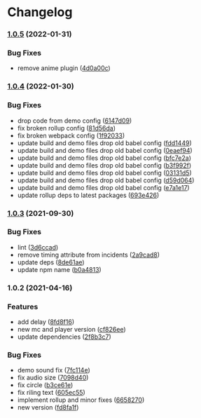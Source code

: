 # Changelog

### [1.0.5](https://www.github.com/donkeyclip/motorcortex-animetitles/compare/v1.0.4...v1.0.5) (2022-01-31)


### Bug Fixes

* remove anime plugin ([4d0a00c](https://www.github.com/donkeyclip/motorcortex-animetitles/commit/4d0a00c05d83d2dc90666b2f20257c1ae4aea7c7))

### [1.0.4](https://www.github.com/donkeyclip/motorcortex-animetitles/compare/v1.0.3...v1.0.4) (2022-01-30)


### Bug Fixes

* drop code from demo config ([6147d09](https://www.github.com/donkeyclip/motorcortex-animetitles/commit/6147d091a741697c006138cbd547df3a8cfb1346))
* fix broken rollup config ([81d56da](https://www.github.com/donkeyclip/motorcortex-animetitles/commit/81d56da5779e8d5d0d3ecea20854485b34494dce))
* fix broken webpack config ([1f92033](https://www.github.com/donkeyclip/motorcortex-animetitles/commit/1f92033ab32c45f1f11be2ee85fce99209ea48c3))
* update build and demo files drop old babel config ([fdd1449](https://www.github.com/donkeyclip/motorcortex-animetitles/commit/fdd144995e557c03ce3fd75feef67b67efacb3a3))
* update build and demo files drop old babel config ([0eaef94](https://www.github.com/donkeyclip/motorcortex-animetitles/commit/0eaef941790acf89e3eb7f22794d1ac93d1a2acf))
* update build and demo files drop old babel config ([bfc7e2a](https://www.github.com/donkeyclip/motorcortex-animetitles/commit/bfc7e2a20a53e1dd76210f1b9bb8a998a1952797))
* update build and demo files drop old babel config ([b3f992f](https://www.github.com/donkeyclip/motorcortex-animetitles/commit/b3f992fe49ba5c9b1381dab845135f728ee65d12))
* update build and demo files drop old babel config ([03131d5](https://www.github.com/donkeyclip/motorcortex-animetitles/commit/03131d577d7e0e351b93ab03c05351c3363fadfe))
* update build and demo files drop old babel config ([d59d064](https://www.github.com/donkeyclip/motorcortex-animetitles/commit/d59d0645b6d1301787bcdb94bbb83abf9ae7db71))
* update build and demo files drop old babel config ([e7a1e17](https://www.github.com/donkeyclip/motorcortex-animetitles/commit/e7a1e1766b5cdc11d462ea3c553186dad87a9584))
* update rollup deps to latest packages ([693e426](https://www.github.com/donkeyclip/motorcortex-animetitles/commit/693e42659d824ff82ff8d9a508421e3acebc13db))

### [1.0.3](https://www.github.com/donkeyclip/motorcortex-animetitles/compare/v1.0.2...v1.0.3) (2021-09-30)


### Bug Fixes

* lint ([3d6ccad](https://www.github.com/donkeyclip/motorcortex-animetitles/commit/3d6ccade3c062a2311287e39a0857bd90fd49a44))
* remove timing attribute from incidents ([2a9cad8](https://www.github.com/donkeyclip/motorcortex-animetitles/commit/2a9cad84b02d4c3b2cdb5d49941eeae9cd69a5fe))
* update deps ([8de61ae](https://www.github.com/donkeyclip/motorcortex-animetitles/commit/8de61ae2b2acb510aa17fec72231ccfd069509a5))
* update npm name ([b0a4813](https://www.github.com/donkeyclip/motorcortex-animetitles/commit/b0a4813e97535fe9fe184459237c9f2fd5785a21))

### 1.0.2 (2021-04-16)


### Features

* add delay ([8fd8f16](https://www.github.com/kissmybutton/motorcortex-animetitles/commit/8fd8f1678cf5356ba134e69c42b92ef0e5195e56))
* new mc and player version ([cf826ee](https://www.github.com/kissmybutton/motorcortex-animetitles/commit/cf826ee5bd93103b8648e73383813f03f94a54e0))
* update dependencies ([2f8b3c7](https://www.github.com/kissmybutton/motorcortex-animetitles/commit/2f8b3c786a3c020c5328cf8b4f7098967f6cb6d8))


### Bug Fixes

* demo sound fix ([7fc114e](https://www.github.com/kissmybutton/motorcortex-animetitles/commit/7fc114ea80757bcda040b9123be69dc1425116b7))
* fix audio size ([7098d40](https://www.github.com/kissmybutton/motorcortex-animetitles/commit/7098d40259d6bb186db8eb1d80ad17b41b7e369b))
* fix circle ([b3ce61e](https://www.github.com/kissmybutton/motorcortex-animetitles/commit/b3ce61ed9012be1703560c0065cee7466228df0c))
* fix riling text ([605ec55](https://www.github.com/kissmybutton/motorcortex-animetitles/commit/605ec55572b743be179cdcac1f0d2c75237fc853))
* implement rollup and minor fixes ([6658270](https://www.github.com/kissmybutton/motorcortex-animetitles/commit/66582705fd51f616ad49d410fecbfc40727be5cf))
* new version ([fd8fa1f](https://www.github.com/kissmybutton/motorcortex-animetitles/commit/fd8fa1f8219adb5b5834962cb9cdec016295986c))
